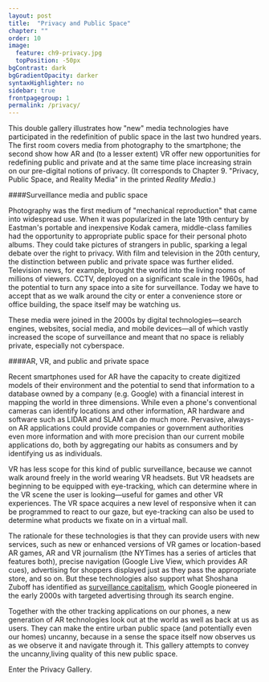 ```yaml
---
layout: post
title:  "Privacy and Public Space"
chapter: ""
order: 10
image:
  feature: ch9-privacy.jpg
  topPosition: -50px
bgContrast: dark
bgGradientOpacity: darker
syntaxHighlighter: no
sidebar: true
frontpagegroup: 1
permalink: /privacy/
---
```

This double gallery illustrates how "new" media technologies have participated in the redefinition of public space in the last two hundred years. The first room covers media from photography to the smartphone; the second show how AR and (to a lesser extent) VR offer new opportunities for redefining public and private and at the same time place increasing strain on our pre-digital notions of privacy. (It corresponds to Chapter 9. "Privacy, Public Space, and Reality Media" in the printed *Reality Media*.)

####Surveillance media and public space

Photography was the first medium of "mechanical reproduction" that came into widespread use. When it was popularized in the late 19th century by Eastman's portable and inexpensive Kodak camera, middle-class families had the opportunity to appropriate public space for their personal photo albums. They could take pictures of strangers in public, sparking a legal debate over the right to privacy. With film and television in the 20th century, the distinction between public and private space was further elided. Television news, for example, brought the world into the living rooms of millions of viewers. CCTV, deployed on a significant scale in the 1960s, had the potential to turn any space into a site for surveillance. Today we have to accept that as we walk around the city or enter a convenience store or office building, the space itself may be watching us. 

These media were joined in the 2000s by digital technologies&mdash;search engines, websites, social media, and mobile devices&mdash;all of which vastly increased the scope of surveillance and meant that no space is reliably private, especially not cyberspace.


####AR, VR, and public and private space

Recent smartphones used for AR have the capacity to create digitized models of their environment and the potential to send that information to a database owned by a company (e.g. Google) with a financial interest in mapping the world in three dimensions. While even a phone's conventional cameras can identify locations and other information, AR hardware and software such as LIDAR and SLAM can do much more. Pervasive, always-on AR applications could provide companies or government authorities even more information and with more precision than our current mobile applications do, both by aggregating our habits as consumers and by identifying us as individuals.

VR has less scope for this kind of public surveillance, because we cannot walk around freely in the world wearing VR headsets. But VR headsets are beginning to be equipped with eye-tracking, which can determine where in the VR scene the user is looking&mdash;useful for games and other VR experiences. The VR space acquires a new level of responsive when it can be programmed to react to our gaze, but eye-tracking can also be used to determine what products we fixate on in a virtual mall. 

The rationale for these technologies is that they can provide users with new services, such as new or enhanced versions of VR games or location-based AR games, AR and VR journalism (the NYTimes has a series of articles that features both), precise navigation (Google Live View, which provides AR cues), advertising for shoppers displayed just as they pass the appropriate store, and so on. But these technologies also support what Shoshana Zuboff has identified as <a class="exlink" href="https://www.youtube.com/watch?v=hIXhnWUmMvw" target="_blank">surveillance capitalism</a>, which Google pioneered in the early 2000s with targeted advertising through its search engine. 

Together with the other tracking applications on our phones, a new generation of AR technologies look out at the world as well as back at us as users. They can make the entire urban public space (and potentially even our homes) uncanny, because in a sense the space itself now observes us as we observe it and navigate through it. This gallery attempts to convey the uncanny,living quality of this new public space. 


Enter the <a class="xrlink" room="6" waypoint="privacy">Privacy Gallery</a>.
